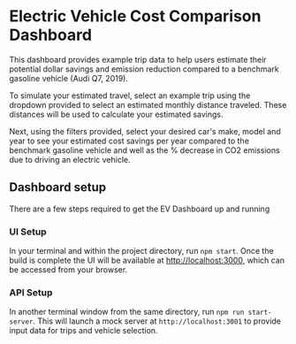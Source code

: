# Electric Vehicle Cost Comparison Dashboard

This dashboard provides example trip data to help users estimate their potential dollar savings and emission reduction compared to a benchmark gasoline vehicle (Audi Q7, 2019).

To simulate your estimated travel, select an example trip using the dropdown provided to select an estimated monthly distance traveled. These distances will be used to calculate your estimated savings.

Next, using the filters provided, select your desired car's make, model and year to see your estimated cost savings per year compared to the benchmark gasoline vehicle and well as the % decrease in CO2 emissions due to driving an electric vehicle.

## Dashboard setup

There are a few steps required to get the EV Dashboard up and running

### UI Setup

In your terminal and within the project directory, run `npm start`. Once the build is complete the UI will be available at [http://localhost:3000](http://localhost:3000), which can be accessed from your browser.

### API Setup

In another terminal window from the same directory, run `npm run start-server`. This will launch a mock server at `http://localhost:3001` to provide input data for trips and vehicle selection.
